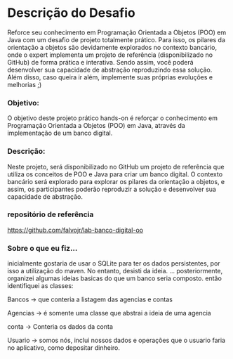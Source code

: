 # Descrição do Desafio
Reforce seu conhecimento em Programação Orientada a Objetos (POO) em Java com um desafio de projeto totalmente prático. Para isso, os pilares da orientação a objetos são devidamente explorados no contexto bancário, onde o expert implementa um projeto de referência (disponibilizado no GitHub) de forma prática e interativa. Sendo assim, você poderá desenvolver sua capacidade de abstração reproduzindo essa solução. Além disso, caso queira ir além, implemente suas próprias evoluções e melhorias ;)

### Objetivo: 
O objetivo deste projeto prático hands-on é reforçar o conhecimento em Programação Orientada a Objetos (POO) em Java, através da implementação de um banco digital.

### Descrição: 
Neste projeto, será disponibilizado no GitHub um projeto de referência que utiliza os conceitos de POO e Java para criar um banco digital. O contexto bancário será explorado para explorar os pilares da orientação a objetos, e assim, os participantes poderão reproduzir a solução e desenvolver sua capacidade de abstração.

### repositório de referência
https://github.com/falvojr/lab-banco-digital-oo

### Sobre o que eu fiz...

inicialmente gostaria de usar o SQLite para ter os dados persistentes, por isso a utilização do maven. No entanto, desisti da ideia.
...
posteriormente, organizei algumas ideias basicas do que um banco seria composto.
então identifiquei as classes:

Bancos -> que conteria a listagem das agencias e contas

Agencias -> é somente uma classe que abstrai a ideia de uma agencia

conta -> Conteria os dados da conta

Usuario -> somos nós, inclui nossos dados e operações que o usuario faria no aplicativo, como depositar dinheiro.




